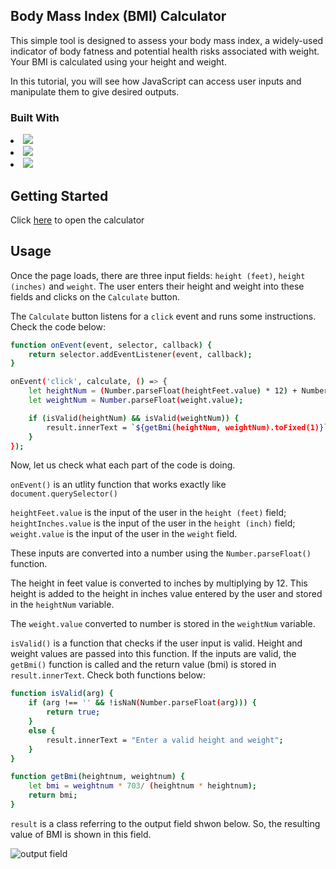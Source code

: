 ## Body Mass Index (BMI) Calculator
This simple tool is designed to assess your body mass index, a widely-used indicator of body fatness and potential health risks associated with weight. Your BMI is calculated using your height and weight.

In this tutorial, you will see how JavaScript can access user inputs and manipulate them to give desired outputs.

### Built With
<p align="center">
  <li><img src="https://img.shields.io/badge/code-javascript-informational?style=for-the-badge&logo=javascript&logoColor=white&color=2aa889"/></li>
  <li><img src="https://img.shields.io/badge/web-html-informational?style=for-the-badge&logo=html5&logoColor=white&color=2aa889"/></li>
  <li><img src="https://img.shields.io/badge/web-css-informational?style=for-the-badge&logo=css3&logoColor=white&color=2aa889"/></li>
</p>

## Getting Started
Click [here](https://bernardoyewole.github.io/bmi-calculator/) to open the calculator

## Usage
Once the page loads, there are three input fields: ```height (feet)```, ```height (inches)``` and ```weight```. The user enters their height and weight into these fields and clicks on the ```Calculate``` button.

The ```Calculate``` button listens for a ```click``` event and runs some instructions. Check the code below:

```bash
function onEvent(event, selector, callback) {
    return selector.addEventListener(event, callback);
}

onEvent('click', calculate, () => {
    let heightNum = (Number.parseFloat(heightFeet.value) * 12) + Number.parseFloat(heightInches.value);
    let weightNum = Number.parseFloat(weight.value);

    if (isValid(heightNum) && isValid(weightNum)) {
        result.innerText = `${getBmi(heightNum, weightNum).toFixed(1)}`;
    }
});
```
Now, let us check what each part of the code is doing.

```onEvent()``` is an utlity function that works exactly like ```document.querySelector()```

```heightFeet.value``` is the input of the user in the ```height (feet)``` field; ```heightInches.value``` is the input of the user in the ```height (inch)``` field; ```weight.value``` is the input of the user in the ```weight``` field.

 These inputs are converted into a number using the ```Number.parseFloat()``` function.

The height in feet value is converted to inches by multiplying by 12. This height is added to the height in inches value entered by the user and stored in the ```heightNum``` variable.

The ```weight.value``` converted to number is stored in the ```weightNum``` variable.

```isValid()``` is a function that checks if the user input is valid. Height and weight values are passed into this function. If the inputs are valid, the ```getBmi()``` function is called and the return value (bmi) is stored in ```result.innerText```. Check both functions below:

```bash
function isValid(arg) {
    if (arg !== '' && !isNaN(Number.parseFloat(arg))) {
        return true;
    }
    else {
        result.innerText = "Enter a valid height and weight";
    }
}

function getBmi(heightnum, weightnum) {
    let bmi = weightnum * 703/ (heightnum * heightnum);
    return bmi;
}
```

```result``` is a class referring to the output field shwon below. So, the resulting value of BMI is shown in this field.

![output field](./assets/img/output-field.png)


